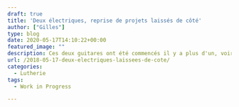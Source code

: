 ```yaml
---
draft: true
title: 'Deux électriques, reprise de projets laissés de côté'
author: ["Gilles"]
type: blog
date: 2020-05-17T14:10:22+00:00
featured_image: ""
description: Ces deux guitares ont été commencés il y a plus d'un, voir deux ans, il est grand temps de les terminer !
url: /2018-05-17-deux-electriques-laissees-de-cote/
categories:
  - Lutherie
tags:
  - Work in Progress

---
```


